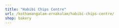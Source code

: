 ```yaml
---
title: "Habibi Chips Centre"
url: /kothamangalam-ernakulam/habibi-chips-centre/
shop: bakery
---
```

